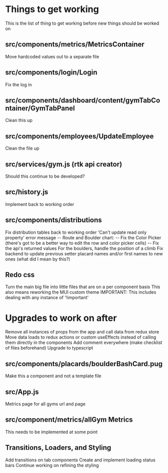 # Things to get working
This is the list of thing to get working before new things should be worked on

  ## src/components/metrics/MetricsContainer
  Move hardcoded values out to a separate file


  ## src/components/login/Login
  Fix the log in


  ## src/components/dashboard/content/gymTabContainer/GymTabPanel
  Clean this up

  ## src/components/employees/UpdateEmployee
  Clean the file up

  ## src/services/gym.js (rtk api creator)
  Should this continue to be developed?

  ## src/history.js
  Implement back to working order

  ## src/components/distributions
  Fix distribution tables back to working order
    'Can't update read only property' error message
    -- Route and Boulder chart:
      -- Fix the Color Picker (there's got to be a better way to edit the row and color picker cells)
      -- Fix the api's returned values
      For the boulders, handle the position of a climb
  Fix backend to update previous setter placard names and/or first names to new ones (what did I mean by this?)

  ## Redo css
  Turn the main big file into little files that are on a per component basis
    This also means reworking the MUI custom theme
    IMPORTANT: This includes dealing with any instance of '!important'


# Upgrades to work on after
Remove all instances of props from the app and call data from redux store
Move data loads to redux actions or custom useEffects instead of calling them directly in the components
Add comment everywhere (make checklist of files beforehand)
Upgrade to typescript

  ## src/components/placards/boulderBashCard.pug
  Make this a component and not a template file

  ## src/App.js
  Metrics page for all gyms url and page

  ## src/component/metrics/allGym Metrics
  This needs to be implemented at some point

  ## Transitions, Loaders, and Styling
  Add transitions on tab components
  Create and implement loading status bars
  Continue working on refining the styling